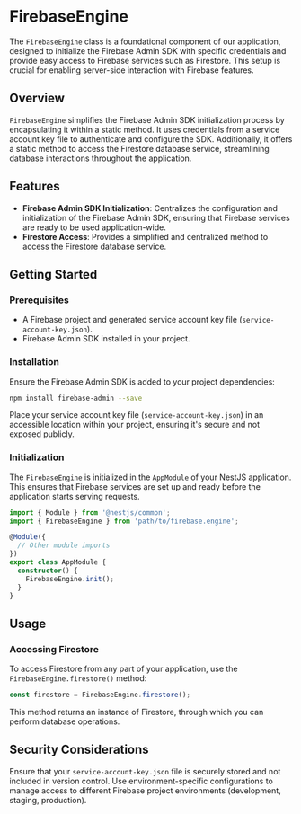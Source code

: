 # FirebaseEngine

The `FirebaseEngine` class is a foundational component of our application, designed to initialize the Firebase Admin SDK with specific credentials and provide easy access to Firebase services such as Firestore. This setup is crucial for enabling server-side interaction with Firebase features.

## Overview

`FirebaseEngine` simplifies the Firebase Admin SDK initialization process by encapsulating it within a static method. It uses credentials from a service account key file to authenticate and configure the SDK. Additionally, it offers a static method to access the Firestore database service, streamlining database interactions throughout the application.

## Features

- **Firebase Admin SDK Initialization**: Centralizes the configuration and initialization of the Firebase Admin SDK, ensuring that Firebase services are ready to be used application-wide.
- **Firestore Access**: Provides a simplified and centralized method to access the Firestore database service.

## Getting Started

### Prerequisites

- A Firebase project and generated service account key file (`service-account-key.json`).
- Firebase Admin SDK installed in your project.

### Installation

Ensure the Firebase Admin SDK is added to your project dependencies:

```bash
npm install firebase-admin --save
```

Place your service account key file (`service-account-key.json`) in an accessible location within your project, ensuring it's secure and not exposed publicly.

### Initialization

The `FirebaseEngine` is initialized in the `AppModule` of your NestJS application. This ensures that Firebase services are set up and ready before the application starts serving requests.

```typescript
import { Module } from '@nestjs/common';
import { FirebaseEngine } from 'path/to/firebase.engine';

@Module({
  // Other module imports
})
export class AppModule {
  constructor() {
    FirebaseEngine.init();
  }
}
```

## Usage

### Accessing Firestore

To access Firestore from any part of your application, use the `FirebaseEngine.firestore()` method:

```typescript
const firestore = FirebaseEngine.firestore();
```

This method returns an instance of Firestore, through which you can perform database operations.

## Security Considerations

Ensure that your `service-account-key.json` file is securely stored and not included in version control. Use environment-specific configurations to manage access to different Firebase project environments (development, staging, production).
